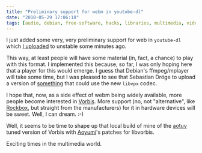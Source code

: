 ```yaml
---
title: "Preliminary support for webm in youtube-dl"
date: "2010-05-29 17:06:18"
tags: [audio, debian, free-software, hacks, libraries, multimedia, video]
---
```

I just added some very, very preliminary support for web in <code>youtube-dl</code> which <a href="http://lists.debian.org/debian-devel-changes/2010/05/msg02694.html">I uploaded</a> to unstable some minutes ago.

This way, at least people will have some material (in, fact, a chance) to play with this format.  I implemented this because, so far, I was only hoping here that a player for this would emerge. I guess that Debian's ffmpeg/mplayer will take some time, but I was pleased to see that Sebastian Dröge to upload a version of <a href="http://lists.debian.org/debian-devel-changes/2010/05/msg02596.html">something</a> that could use the new <code>libvpx</code> codec.

I hope that, now, as a side effect of webm being widely available, more people become interested in <a href="http://www.vorbis.com/">Vorbis</a>. More support (no, not "alternative", like <a href="http://www.rockbox.org/">Rockbox</a>, but straight from the manufacturers) for it in hardware devices will be sweet. Well, I can dream. :-)

Well, it seems to be time to shape up that local build of mine of the <a href="http://www.geocities.jp/aoyoume/aotuv/">aotuv</a> tuned version of Vorbis with <a href="http://www.geocities.jp/aoyoume/">Aoyumi</a>'s patches for libvorbis.

Exciting times in the multimedia world.

